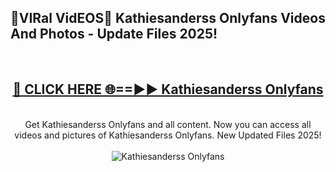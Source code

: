 <h2>🔴VIRal VidEOS🔴 Kathiesanderss Onlyfans Videos And Photos - Update Files 2025!</h2>
<br>
<div align="center">
<h2><a href="https://virallinks.top/odZfE0" rel="nofollow">🔴 CLICK HERE 🌐==►► Kathiesanderss Onlyfans</a></h2>
<br>
Get Kathiesanderss Onlyfans and all content. Now you can access all videos and pictures of Kathiesanderss Onlyfans. New Updated Files 2025!
<br>
<br>
<a href="https://virallinks.top/odZfE0" rel="nofollow" data-target="animated-image.originalLink"><img src="https://i.imgur.com/dJHk4Zq.gif)" alt="Kathiesanderss Onlyfans" style="max-width: 100%; display: inline-block;" data-target="animated-image.originalImage"></a>
</div>
<br>
